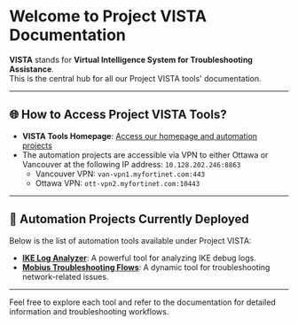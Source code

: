 # Welcome to Project **VISTA** Documentation

**VISTA** stands for **Virtual Intelligence System for Troubleshooting Assistance**.  
This is the central hub for all our Project VISTA tools' documentation.

---

## 🌐 How to Access Project VISTA Tools?

- **VISTA Tools Homepage**: <a href="http://10.128.202.246:8863/" target="_blank">Access our homepage and automation projects</a>  
- The automation projects are accessible via VPN to either Ottawa or Vancouver at the following IP address: `10.128.202.246:8863`
    - Vancouver VPN: `van-vpn1.myfortinet.com:443`
    - Ottawa VPN: `ott-vpn2.myfortinet.com:10443`

---

## 🔧 Automation Projects Currently Deployed

Below is the list of automation tools available under Project VISTA:

- **[IKE Log Analyzer](ike-log-analyzer/index.md)**: A powerful tool for analyzing IKE debug logs.
- **[Mobius Troubleshooting Flows](mobius/index.md)**: A dynamic tool for troubleshooting network-related issues.

---

Feel free to explore each tool and refer to the documentation for detailed information and troubleshooting workflows.
